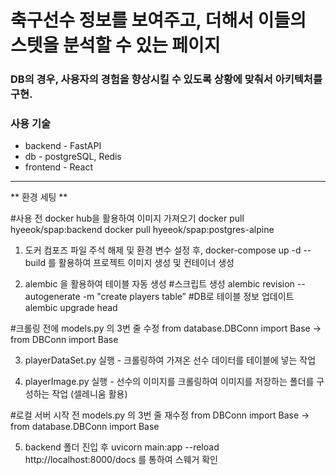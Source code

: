 # 축구선수 정보를 보여주고, 더해서 이들의 스텟을 분석할 수 있는 페이지
### DB의 경우, 사용자의 경험을 향상시킬 수 있도록 상황에 맞춰서 아키텍처를 구현.

### 사용 기술
* backend - FastAPI
* db - postgreSQL, Redis
* frontend - React

-----------------------------------------------------------------------------------------------------------------------------------------------------------------------------------------
** 환경 세팅 **

#사용 전 docker hub을 활용하여 이미지 가져오기
        docker pull hyeeok/spap:backend
        docker pull hyeeok/spap:postgres-alpine

1. 도커 컴포즈 파일 주석 해제 및 환경 변수 설정 후, docker-compose up -d --build 를 활용하여 프로젝트 이미지 생성 및 컨테이너 생성

2. alembic 을 활용하여 테이블 자동 생성
        #스크립트 생성
        alembic revision --autogenerate -m "create players table”
        #DB로 테이블 정보 업데이트
        alembic upgrade head 

#크롤링 전에 models.py 의 3번 줄 수정
from database.DBConn import Base -> from DBConn import Base

3. playerDataSet.py 실행 - 크롤링하여 가져온 선수 데이터를 테이블에 넣는 작업

4. playerImage.py 실행 - 선수의 이미지를 크롤링하여 이미지를 저장하는 폴더를 구성하는 작업 (셀레니움 활용)

#로컬 서버 시작 전 models.py 의 3번 줄 재수정
from DBConn import Base -> from database.DBConn import Base

5. backend 폴더 진입 후 uvicorn main:app --reload
        http://localhost:8000/docs 를 통하여 스웨거 확인

